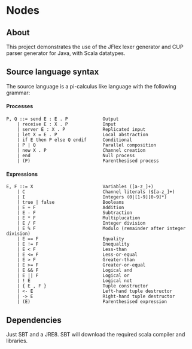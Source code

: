 # Nodes

## About
This project demonstrates the use of the JFlex lexer generator and CUP parser
generator for Java, with Scala datatypes.

## Source language syntax
The source language is a pi-calculus like language with the following grammar:
#### Processes
    P, Q ::= send E : E . P             Output
        | receive E : X . P             Input
        | server E : X . P              Replicated input
        | let X = E . P                 Local abstraction
        | if E then P else Q endif      Conditional
        | P | Q                         Parallel composition
        | new X . P                     Channel creation
        | end                           Null process
        | (P)                           Parenthesised process
#### Expressions
    E, F ::= X                          Variables ([a-z_]+)
        | C                             Channel literals ($[a-z_]+)
        | I                             Integers (0|[1-9][0-9]*)
        | true | false                  Booleans
        | E + F                         Addition
        | E - F                         Subtraction
        | E * F                         Multiplucation
        | E / F                         Integer division
        | E % F                         Modulo (remainder after integer division)
        | E == F                        Equality
        | E != F                        Inequality
        | E < F                         Less-than
        | E <= F                        Less-or-equal
        | E > F                         Greater-than
        | E >= F                        Greater-or-equal
        | E && F                        Logical and
        | E || F                        Logical or
        | ! E                           Logical not
        | { E , F }                     Tuple constructor
        | <- E                          Left-hand tuple destructor
        | -> E                          Right-hand tuple destructor
        | (E)                           Parenthesised expression

## Dependencies
Just SBT and a JRE8. SBT will download the required scala compiler and
libraries.
